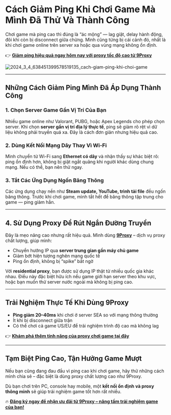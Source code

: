 # Cách Giảm Ping Khi Chơi Game Mà Mình Đã Thử Và Thành Công

Chơi game mà ping cao thì đúng là “ác mộng” — lag giật, delay hành động, đôi khi còn bị disconnect giữa chừng. Mình cũng từng bị cái cảnh đó, nhất là khi chơi game online trên server xa hoặc qua vùng mạng không ổn định.

👉 **[Giảm ping hiệu quả ngay hôm nay với proxy tốc độ cao từ 9Proxy](https://9proxy.com/pricing?utm_source=web20&utm_id=SEOjonni123)**  

![2024_3_4_638451399578519135_cach-giam-ping-khi-choi-game](https://github.com/user-attachments/assets/107b30d8-2e3a-40b2-ad25-e72d8be6f017)


---

## Những Cách Giảm Ping Mình Đã Áp Dụng Thành Công

### 1. **Chọn Server Game Gần Vị Trí Của Bạn**

Nhiều game online như Valorant, PUBG, hoặc Apex Legends cho phép chọn server. Khi chọn **server gần vị trí địa lý thực tế**, ping sẽ giảm rõ rệt vì dữ liệu không phải truyền quá xa. Đây là cách đơn giản nhưng hiệu quả cao.

### 2. **Dùng Kết Nối Mạng Dây Thay Vì Wi-Fi**

Mình chuyển từ Wi-Fi sang **Ethernet có dây** và nhận thấy sự khác biệt rõ: ping ổn định hơn, không bị giật ngắt quãng khi người khác dùng chung mạng. Nếu có thể, bạn nên thử ngay.

### 3. **Tắt Các Ứng Dụng Ngốn Băng Thông**

Các ứng dụng chạy nền như **Steam update, YouTube, trình tải file** đều ngốn băng thông. Trước khi chơi game, mình tắt hết để băng thông tập trung cho game — ping giảm hẳn.

---

## 4. **Sử Dụng Proxy Để Rút Ngắn Đường Truyền**

Đây là mẹo nâng cao nhưng rất hiệu quả. Mình dùng **[9Proxy](https://9proxy.com?utm_source=web20&utm_id=SEOjonni123)** – dịch vụ proxy chất lượng, giúp mình:

- Chuyển hướng IP qua **server trung gian gần máy chủ game**
- Giảm bớt hiện tượng nghẽn mạng quốc tế
- Ping ổn định, không bị “spike” bất ngờ

Với **residential proxy**, bạn được sử dụng IP thật từ nhiều quốc gia khác nhau. Điều này đặc biệt hữu ích nếu game giới hạn server theo khu vực, hoặc bạn muốn thử server nước ngoài mà không bị ping cao.

---

## Trải Nghiệm Thực Tế Khi Dùng 9Proxy

- **Ping giảm 20–40ms** khi chơi ở server SEA so với mạng thông thường  
- Ít khi bị disconnect giữa trận  
- Có thể chơi cả game US/EU để trải nghiệm trình độ cao mà không lag

👉 **[Khám phá thêm tính năng của proxy chơi game tại đây](https://9proxy.com?utm_source=web20&utm_id=SEOjonni123)**

---

## Tạm Biệt Ping Cao, Tận Hưởng Game Mượt

Nếu bạn cũng đang đau đầu vì ping cao khi chơi game, hãy thử những cách mình chia sẻ – đặc biệt là dùng proxy chất lượng cao như 9Proxy.  

Dù bạn chơi trên PC, console hay mobile, một **kết nối ổn định và proxy thông minh** sẽ giúp trải nghiệm game tốt hơn rất nhiều.

🔥 **[Đăng ký ngay để nhận ưu đãi từ 9Proxy – nâng tầm trải nghiệm game của bạn!](https://9proxy.com/pricing?utm_source=web20&utm_id=SEOjonni123)**
